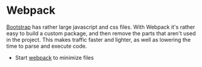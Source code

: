 # Webpack

[Bootstrap](https://getbootstrap.com/) has rather large javascript and css files. With Webpack it's rather easy
to build a custom package, and then remove the parts that aren't used in the project. This makes traffic faster
and lighter, as well as lowering the time to parse and execute code.

* Start [webpack](./webpack/) to minimize files
